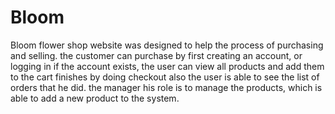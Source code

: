 # Bloom
Bloom flower shop website was designed to help the process of purchasing and selling. the customer can purchase by first creating an account, or logging in if the account exists, the user can view all products and add them to the cart finishes by doing checkout also the user is able to see the list of orders that he did. the manager his role is to manage the products, which is able to add a new product to the system.
